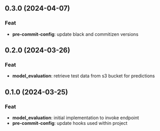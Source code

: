 ## 0.3.0 (2024-04-07)

### Feat

- **pre-commit-config**: update black and commitizen versions

## 0.2.0 (2024-03-26)

### Feat

- **model_evaluation**: retrieve test data from s3 bucket for predictions

## 0.1.0 (2024-03-25)

### Feat

- **model_evaluation**: initial implementation to invoke endpoint
- **pre-commit-config**: update hooks used within project
